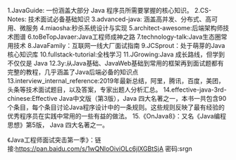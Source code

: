 1.JavaGuide: 一份涵盖大部分 Java 程序员所需要掌握的核心知识。
2.CS-Notes: 技术面试必备基础知识
3.advanced-java: 涵盖高并发、分布式、高可用、微服务
4.miaosha:秒杀系统设计与实现
5.architect-awesome:后端架构师技术图谱
6.toBeTopJavaer:Java工程师成神之路
7.technology-talk:Java生态圈常用技术
8.JavaFamily：互联网一线大厂面试指南
9.JCSprout：处于萌芽的Java核心知识库
10.fullstack-tutorial:全栈学习
11.JGrowing:Java 成长路线，但学到不仅仅是 Java
12.3y:从Java基础、JavaWeb基础到常用的框架再到面试题都有完整的教程，几乎涵盖了Java后端必备的知识点
13.interview_internal_reference:2019年最新总结，阿里，腾讯，百度，美团，头条等技术面试题目，以及答案，专家出题人分析汇总。
14.effective-java-3rd-chinese:Effective Java中文版（第3版），Java 四大名著之一，本书一共包含90个条目，每个条目讨论Java程序设计中的一条规则。这些规则反映了最有经验的优秀程序员在实践中常用的一些有益的做法。
15.《OnJava8》：又名《Java编程思想》第5版， Java 四大名著之一。

《Java工程师面试突击第一季》：链接:https://pan.baidu.com/s/1wQNloOiviOLc6jlXGBtSjA 密码:srgn